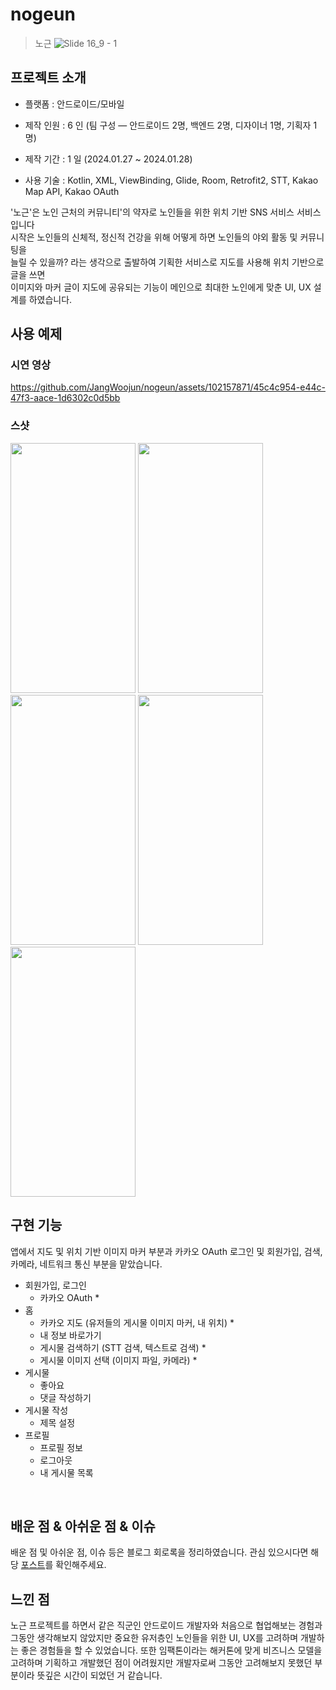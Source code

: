 # nogeun
> 노근
![Slide 16_9 - 1](https://github.com/JangWoojun/nogeun/assets/102157871/94928fe8-1cca-44b3-bb12-5a3409e251c8)

## 프로젝트 소개

- 플랫폼 : 안드로이드/모바일
- 제작 인원 : 6 인 (팀 구성 ― 안드로이드 2명, 백엔드 2명, 디자이너 1명, 기획자 1명)
- 제작 기간 : 1 일 (2024.01.27 ~ 2024.01.28)

- 사용 기술 : Kotlin, XML, ViewBinding, Glide, Room, Retrofit2, STT, Kakao Map API, Kakao OAuth

'노근'은 노인 근처의 커뮤니티'의 약자로 노인들을 위한 위치 기반 SNS 서비스 서비스입니다<br>
시작은 노인들의 신체적, 정신적 건강을 위해 어떻게 하면 노인들의 야외 활동 및 커뮤니팅을<br>
늘릴 수 있을까? 라는 생각으로 출발하여 기획한 서비스로 지도를 사용해 위치 기반으로 글을 쓰면<br>
이미지와 마커 글이 지도에 공유되는 기능이 메인으로 최대한 노인에게 맞춘 UI, UX 설계를 하였습니다.

## 사용 예제

### 시연 영상

https://github.com/JangWoojun/nogeun/assets/102157871/45c4c954-e44c-47f3-aace-1d6302c0d5bb

### 스샷

<div style="text-align: left;">
    <img src="https://github.com/JangWoojun/nogeun/assets/102157871/da7cbafc-c01e-458c-b109-c7379998270d"  width="200" height="400"/>
    <img src="https://github.com/JangWoojun/nogeun/assets/102157871/e2d4f616-5038-42fd-a99a-1e638da457ec"  width="200" height="400"/>
    <img src="https://github.com/JangWoojun/nogeun/assets/102157871/e74edbd2-2e52-4928-b1d7-762b4f326d2a"  width="200" height="400"/>
    <img src="https://github.com/JangWoojun/nogeun/assets/102157871/64a83b4a-704e-4d1e-ab9a-ff5d7b1eba5b"  width="200" height="400"/>
    <img src="https://github.com/JangWoojun/nogeun/assets/102157871/6997edfc-7bdb-4dbe-a657-0779ee689a3b"  width="200" height="400"/>
</div>


## 구현 기능

앱에서 지도 및 위치 기반 이미지 마커 부분과 카카오 OAuth 로그인 및 회원가입, 검색, 카메라, 네트워크 통신 부분을 맡았습니다.

- 회원가입, 로그인
    - 카카오 OAuth *
- 홈
    - 카카오 지도 (유저들의 게시물 이미지 마커, 내 위치) *
    - 내 정보 바로가기
    - 게시물 검색하기 (STT 검색, 텍스트로 검색) *
    - 게시물 이미지 선택 (이미지 파일, 카메라) *
- 게시물
    - 좋아요 
    - 댓글 작성하기
- 게시물 작성
    - 제목 설정
- 프로필
    - 프로필 정보
    - 로그아웃 
    - 내 게시물 목록

<br>

## 배운 점 & 아쉬운 점 & 이슈

배운 점 및 아쉬운 점, 이슈 등은 블로그 회로록을 정리하였습니다. 관심 있으시다면 해당 [포스트]()를 확인해주세요.

## 느낀 점

노근 프로젝트를 하면서 같은 직군인 안드로이드 개발자와 처음으로 협업해보는 경험과 그동안 생각해보지 않았지만 중요한 유저층인 노인들을 위한 UI, UX를 고려하며 개발하는 좋은 경험들을 할 수 있었습니다. 또한 임팩톤이라는 해커톤에 맞게
비즈니스 모델을 고려하며 기획하고 개발했던 점이 어려웠지만 개발자로써 그동안 고려해보지 못했던 부분이라 뜻깊은 시간이 되었던 거 같습니다.
